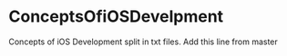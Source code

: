 # ConceptsOfiOSDevelpment
Concepts of iOS Development split in txt files.
Add this line from master
